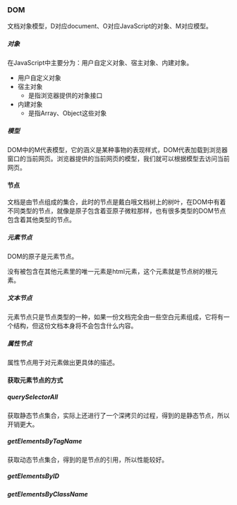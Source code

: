 ### DOM

文档对象模型，D对应document、O对应JavaScript的对象、M对应模型。

##### 对象

在JavaScript中主要分为：用户自定义对象、宿主对象、内建对象。

- 用户自定义对象
- 宿主对象
  - 是指浏览器提供的对象接口
- 内建对象
  - 是指Array、Object这些对象

##### 模型

DOM中的M代表模型，它的涵义是某种事物的表现样式，DOM代表加载到浏览器窗口的当前网页。浏览器提供的当前网页的模型，我们就可以根据模型去访问当前网页。

#### 节点

文档是由节点组成的集合，此时的节点是戴白哦文档树上的树叶，在DOM中有着不同类型的节点，就像是原子包含着亚原子微粒那样，也有很多类型的DOM节点包含着其他类型的节点。

##### 元素节点

DOM的原子是元素节点。

没有被包含在其他元素里的唯一元素是html元素，这个元素就是节点树的根元素。

##### 文本节点

元素节点只是节点类型的一种，如果一份文档完全由一些空白元素组成，它将有一个结构，但这份文档本身将不会包含什么内容。

##### 属性节点

属性节点用于对元素做出更具体的描述。

#### 获取元素节点的方式

##### querySelectorAll

获取静态节点集合，实际上还进行了一个深拷贝的过程，得到的是静态节点，所以开销更大。

##### getElementsByTagName

获取动态节点集合，得到的是节点的引用，所以性能较好。

##### getElementsByID

##### getElementsByClassName

